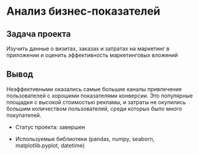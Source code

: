 # Анализ бизнес-показателей

## Задача проекта
Изучить данные о визитах, заказах и затратах на маркетинг в приложении и оценить эффективность маркетинговых вложений

## Вывод
Неэффективными оказались самые большие каналы привлечения пользователей с хорошими показателями конверсии. Это популярные площадки с высокой стоимостью рекламы, и затраты не окупились большим количеством пользователей, среди которых было много покупателей.

- Статус проекта: завершен

- Используемые библиотеки (pandas, numpy, seaborn, matplotlib.pyplot, datetime)


```python

```
